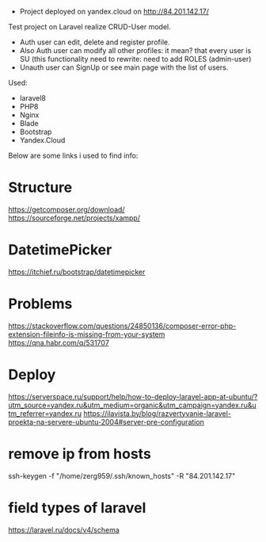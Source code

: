 - Project deployed on yandex.cloud on http://84.201.142.17/

Test project on Laravel realize CRUD-User model.
- Auth user can edit, delete and register profile.
- Also Auth user can modify all other profiles: it mean? that every user is SU (this functionality need to rewrite: need to add ROLES (admin-user)
- Unauth user can SignUp or see main page with the list of users.


Used:
- laravel8
- PHP8
- Nginx
- Blade
- Bootstrap
- Yandex.Cloud

Below are some links i used to find info:

# Structure
https://getcomposer.org/download/
https://sourceforge.net/projects/xampp/

# DatetimePicker
https://itchief.ru/bootstrap/datetimepicker

# Problems
https://stackoverflow.com/questions/24850136/composer-error-php-extension-fileinfo-is-missing-from-your-system
https://qna.habr.com/q/531707

# Deploy
https://serverspace.ru/support/help/how-to-deploy-laravel-app-at-ubuntu/?utm_source=yandex.ru&utm_medium=organic&utm_campaign=yandex.ru&utm_referrer=yandex.ru
https://ilavista.by/blog/razvertyvanie-laravel-proekta-na-servere-ubuntu-2004#server-pre-configuration

# remove ip from hosts
ssh-keygen -f "/home/zerg959/.ssh/known_hosts" -R "84.201.142.17"

# field types of laravel
https://laravel.ru/docs/v4/schema
